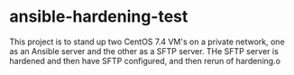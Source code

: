 # ansible-hardening-test

This project is to stand up two CentOS 7.4 VM's on a private network, one as an Ansible server and the other as a SFTP server. THe SFTP server is hardened and then have SFTP configured, and then rerun of hardening.o
